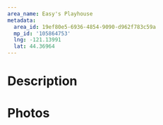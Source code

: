 ```yaml
---
area_name: Easy's Playhouse
metadata:
  area_id: 19ef80e5-6936-4854-9090-d962f783c59a
  mp_id: '105864753'
  lng: -121.13991
  lat: 44.36964
---
```

# Description

# Photos

